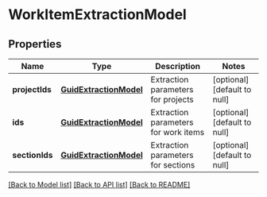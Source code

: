 # WorkItemExtractionModel
## Properties

| Name | Type | Description | Notes |
|------------ | ------------- | ------------- | -------------|
| **projectIds** | [**GuidExtractionModel**](GuidExtractionModel.md) | Extraction parameters for projects | [optional] [default to null] |
| **ids** | [**GuidExtractionModel**](GuidExtractionModel.md) | Extraction parameters for work items | [optional] [default to null] |
| **sectionIds** | [**GuidExtractionModel**](GuidExtractionModel.md) | Extraction parameters for sections | [optional] [default to null] |

[[Back to Model list]](../README.md#documentation-for-models) [[Back to API list]](../README.md#documentation-for-api-endpoints) [[Back to README]](../README.md)

